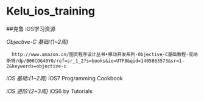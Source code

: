 Kelu_ios_training
=================

##克鲁 iOS学习资源

*Objective-C 基础:(1~2周)*

      http://www.amazon.cn/图灵程序设计丛书•移动开发系列-Objective-C基础教程-克纳斯特/dp/B00COG40Y0/ref=sr_1_2?s=books&ie=UTF8&qid=1405863573&sr=1-2&keywords=objective-c

*iOS 基础:(1~2周)*
      iOS7 Programming Cookbook

*iOS 进阶:(2~3周)*
      iOS6 by Tutorials

